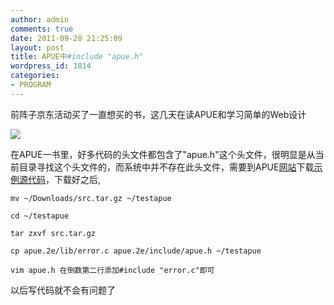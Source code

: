 ```yaml
---
author: admin
comments: true
date: 2011-09-28 21:25:09
layout: post
title: APUE中#include "apue.h"
wordpress_id: 1814
categories:
- PROGRAM
---
```


前阵子京东活动买了一直想买的书，这几天在读APUE和学习简单的Web设计

![](http://fmn.rrimg.com/fmn063/20110921/1300/p_large_mueV_33ca000121b91212.jpg)

在APUE一书里，好多代码的头文件都包含了"apue.h"这个头文件，很明显是从当前目录寻找这个头文件的，而系统中并不存在此头文件，需要到APUE[网站](http://www.apuebook.com/)下载[示例源代码](http://www.apuebook.com/src.tar.gz)，下载好之后,

    mv ~/Downloads/src.tar.gz ~/testapue

    cd ~/testapue

    tar zxvf src.tar.gz

    cp apue.2e/lib/error.c apue.2e/include/apue.h ~/testapue

    vim apue.h 在倒数第二行添加#include "error.c"即可

以后写代码就不会有问题了
